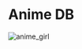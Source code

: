 # Anime DB

<img src="https://ih1.redbubble.net/image.1553226439.9239/flat,750x1000,075,f.jpg" alt="anime_girl" title="Meow">